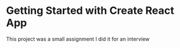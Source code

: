 # Getting Started with Create React App

This project was a small assignment I did it for an interview

